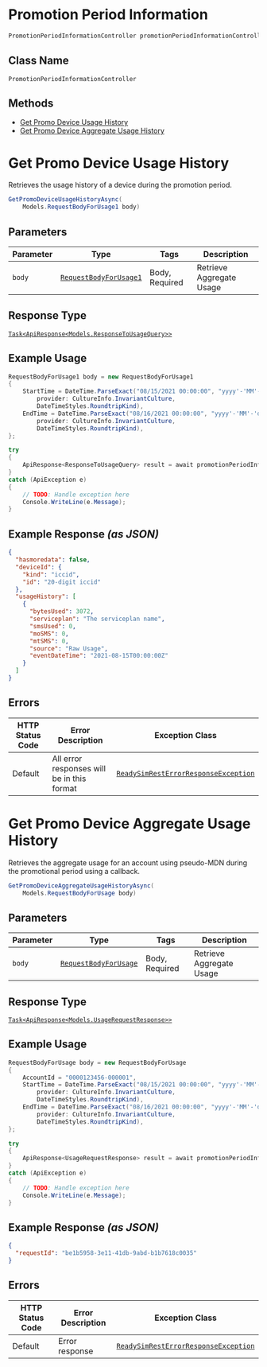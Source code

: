 # Promotion Period Information

```csharp
PromotionPeriodInformationController promotionPeriodInformationController = client.PromotionPeriodInformationController;
```

## Class Name

`PromotionPeriodInformationController`

## Methods

* [Get Promo Device Usage History](../../doc/controllers/promotion-period-information.md#get-promo-device-usage-history)
* [Get Promo Device Aggregate Usage History](../../doc/controllers/promotion-period-information.md#get-promo-device-aggregate-usage-history)


# Get Promo Device Usage History

Retrieves the usage history of a device during the promotion period.

```csharp
GetPromoDeviceUsageHistoryAsync(
    Models.RequestBodyForUsage1 body)
```

## Parameters

| Parameter | Type | Tags | Description |
|  --- | --- | --- | --- |
| `body` | [`RequestBodyForUsage1`](../../doc/models/request-body-for-usage-1.md) | Body, Required | Retrieve Aggregate Usage |

## Response Type

[`Task<ApiResponse<Models.ResponseToUsageQuery>>`](../../doc/models/response-to-usage-query.md)

## Example Usage

```csharp
RequestBodyForUsage1 body = new RequestBodyForUsage1
{
    StartTime = DateTime.ParseExact("08/15/2021 00:00:00", "yyyy'-'MM'-'dd'T'HH':'mm':'ss.FFFFFFFK",
        provider: CultureInfo.InvariantCulture,
        DateTimeStyles.RoundtripKind),
    EndTime = DateTime.ParseExact("08/16/2021 00:00:00", "yyyy'-'MM'-'dd'T'HH':'mm':'ss.FFFFFFFK",
        provider: CultureInfo.InvariantCulture,
        DateTimeStyles.RoundtripKind),
};

try
{
    ApiResponse<ResponseToUsageQuery> result = await promotionPeriodInformationController.GetPromoDeviceUsageHistoryAsync(body);
}
catch (ApiException e)
{
    // TODO: Handle exception here
    Console.WriteLine(e.Message);
}
```

## Example Response *(as JSON)*

```json
{
  "hasmoredata": false,
  "deviceId": {
    "kind": "iccid",
    "id": "20-digit iccid"
  },
  "usageHistory": [
    {
      "bytesUsed": 3072,
      "serviceplan": "The serviceplan name",
      "smsUsed": 0,
      "moSMS": 0,
      "mtSMS": 0,
      "source": "Raw Usage",
      "eventDateTime": "2021-08-15T00:00:00Z"
    }
  ]
}
```

## Errors

| HTTP Status Code | Error Description | Exception Class |
|  --- | --- | --- |
| Default | All error responses will be in this format | [`ReadySimRestErrorResponseException`](../../doc/models/ready-sim-rest-error-response-exception.md) |


# Get Promo Device Aggregate Usage History

Retrieves the aggregate usage for an account using pseudo-MDN during the promotional period using a callback.

```csharp
GetPromoDeviceAggregateUsageHistoryAsync(
    Models.RequestBodyForUsage body)
```

## Parameters

| Parameter | Type | Tags | Description |
|  --- | --- | --- | --- |
| `body` | [`RequestBodyForUsage`](../../doc/models/request-body-for-usage.md) | Body, Required | Retrieve Aggregate Usage |

## Response Type

[`Task<ApiResponse<Models.UsageRequestResponse>>`](../../doc/models/usage-request-response.md)

## Example Usage

```csharp
RequestBodyForUsage body = new RequestBodyForUsage
{
    AccountId = "0000123456-000001",
    StartTime = DateTime.ParseExact("08/15/2021 00:00:00", "yyyy'-'MM'-'dd'T'HH':'mm':'ss.FFFFFFFK",
        provider: CultureInfo.InvariantCulture,
        DateTimeStyles.RoundtripKind),
    EndTime = DateTime.ParseExact("08/16/2021 00:00:00", "yyyy'-'MM'-'dd'T'HH':'mm':'ss.FFFFFFFK",
        provider: CultureInfo.InvariantCulture,
        DateTimeStyles.RoundtripKind),
};

try
{
    ApiResponse<UsageRequestResponse> result = await promotionPeriodInformationController.GetPromoDeviceAggregateUsageHistoryAsync(body);
}
catch (ApiException e)
{
    // TODO: Handle exception here
    Console.WriteLine(e.Message);
}
```

## Example Response *(as JSON)*

```json
{
  "requestId": "be1b5958-3e11-41db-9abd-b1b7618c0035"
}
```

## Errors

| HTTP Status Code | Error Description | Exception Class |
|  --- | --- | --- |
| Default | Error response | [`ReadySimRestErrorResponseException`](../../doc/models/ready-sim-rest-error-response-exception.md) |

